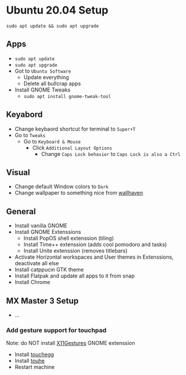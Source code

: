 # Ubuntu 20.04 Setup

```
sudo apt update && sudo apt upgrade
```

## Apps
- `sudo apt update`
- `sudo apt upgrade`
- Got to `Ubuntu Software`
  - Update everything
  - Delete all bullcrap apps
- Install GNOME Tweaks
  - `sudo apt install gnome-tweak-tool`

## Keyabord
- Change keybaord shortcut for terminal to `Super+T`
- Go to `Tweaks`
  - Go to `Keyboard & Mouse`
    - Click `Additional Layout Options`
      - Change `Caps Lock behavior` to `Caps Lock is also a Ctrl`

## Visual
- Change default Window colors to `Dark`
- Change wallpaper to something nice from [wallhaven](https://wallhaven.cc/)

## General
- Install vanilla GNOME
- Install GNOME Extenssions
  - Install PopOS shell extenssion (tiling)
  - Install Time++ extenssion (adds cool pomodoro and tasks)
  - Install Unite extenssion (removes titlebars)
- Activate Horizontal workspaces and User themes in Extenssions, deactivate all else
- Install catppucin GTK theme
- Install Flatpak and update all apps to it from snap
- Install Chrome

## MX Master 3 Setup
- ...

### Add gesture support for touchpad
Note: do NOT install [X11Gestures](https://github.com/JoseExposito/gnome-shell-extension-x11gestures) GNOME extenssion
- Install [touchegg](https://github.com/JoseExposito/touchegg#configuration)
- Install [touhe]()
- Restart machine
